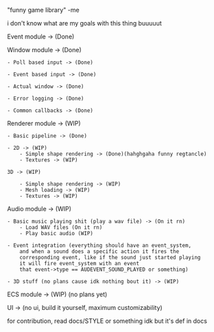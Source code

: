 "funny game library"
-me 

i don't know what are my goals with this thing buuuuut

Event module -> (Done)

Window module -> (Done)

    - Poll based input -> (Done)

    - Event based input -> (Done)

    - Actual window -> (Done)

    - Error logging -> (Done)
    
    - Common callbacks -> (Done)

Renderer module -> (WIP)

    - Basic pipeline -> (Done)

    - 2D -> (WIP)
        - Simple shape rendering -> (Done)(hahghgaha funny regtancle)
        - Textures -> (WIP)

    3D -> (WIP)

        - Simple shape rendering -> (WIP)
        - Mesh loading -> (WIP)
        - Textures -> (WIP)

Audio module -> (WIP)

    - Basic music playing shit (play a wav file) -> (On it rn)
        - Load WAV files (On it rn)
        - Play basic audio (WIP)

    - Event integration (everything should have an event_system,
        and when a sound does a specific action it fires the 
        corresponding event, like if the sound just started playing
        it will fire event_system with an event
        that event->type == AUDEVENT_SOUND_PLAYED or something)
        
    - 3D stuff (no plans cause idk nothing bout it) -> (WIP)


ECS module -> (WIP) (no plans yet)

UI -> (no ui, build it yourself, maximum customizability) 

for contribution, read docs/STYLE or something idk but it's def in docs
